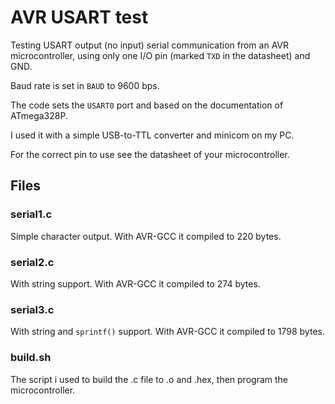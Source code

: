 # AVR USART test

Testing USART output (no input) serial communication from an AVR microcontroller, using only one I/O pin (marked `TXD` in the datasheet) and GND.

Baud rate is set in `BAUD` to 9600 bps.

The code sets the `USART0` port and based on the documentation of ATmega328P.

I used it with a simple USB-to-TTL converter and minicom on my PC.

For the correct pin to use see the datasheet of your microcontroller.

## Files

### serial1.c

Simple character output. With AVR-GCC it compiled to 220 bytes.

### serial2.c

With string support. With AVR-GCC it compiled to 274 bytes.

### serial3.c

With string and `sprintf()` support. With AVR-GCC it compiled to 1798 bytes.

### build.sh

The script i used to build the .c file to .o and .hex, then program the microcontroller.
